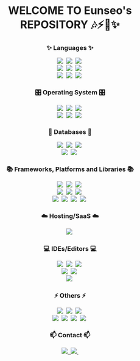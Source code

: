 <div align="center">
  <h1 align="center">WELCOME TO Eunseo's REPOSITORY 🎶⚡🔅✨</h3>
</div>

<!--내용 부분-->
<h3 align="center">✨ Languages ✨</h3>
<div align="center">
  <img src="https://img.shields.io/badge/php-%23777BB4.svg?style=for-the-badge&logo=php&logoColor=white" />&nbsp
  <img src="https://img.shields.io/badge/java-%23ED8B00.svg?style=for-the-badge&logo=openjdk&logoColor=white" />&nbsp
  <img src="https://img.shields.io/badge/dart-%230175C2.svg?style=for-the-badge&logo=dart&logoColor=white" />&nbsp
</div>

<div align="center">
  <img src="https://img.shields.io/badge/python-3670A0?style=for-the-badge&logo=python&logoColor=ffdd54" />&nbsp
  <img src="https://img.shields.io/badge/css3-%231572B6.svg?style=for-the-badge&logo=css3&logoColor=white" />&nbsp
  <img src="https://img.shields.io/badge/html5-%23E34F26.svg?style=for-the-badge&logo=html5&logoColor=white" />&nbsp
</div>

<div align="center">
  <img src="https://img.shields.io/badge/javascript-%23323330.svg?style=for-the-badge&logo=javascript&logoColor=%23F7DF1E" />&nbsp
  <img src="https://img.shields.io/badge/markdown-%23000000.svg?style=for-the-badge&logo=markdown&logoColor=white" />&nbsp
  <img src="https://img.shields.io/badge/PowerShell-%235391FE.svg?style=for-the-badge&logo=powershell&logoColor=white" />&nbsp
</div>

<h3 align="center">🎛️ Operating System 🎛️</h3>
<div align="center">
  <img src="https://img.shields.io/badge/Alpine_Linux-%230D597F.svg?style=for-the-badge&logo=alpine-linux&logoColor=white" />&nbsp
  <img src="https://img.shields.io/badge/cent%20os-002260?style=for-the-badge&logo=centos&logoColor=F0F0F0" />&nbsp
  <img src="https://img.shields.io/badge/Linux-FCC624?style=for-the-badge&logo=linux&logoColor=black" />&nbsp
</div>

<div align="center">
  <img src="https://img.shields.io/badge/-Rocky%20Linux-%2310B981?style=for-the-badge&logo=rockylinux&logoColor=white" />&nbsp
  <img src="https://img.shields.io/badge/Ubuntu-E95420?style=for-the-badge&logo=ubuntu&logoColor=white" />&nbsp
  <img src="https://img.shields.io/badge/Windows-0078D6?style=for-the-badge&logo=windows&logoColor=white" />&nbsp
</div>

<h3 align="center">💾 Databases 💾</h3>
<div align="center">
  <img src="https://img.shields.io/badge/MariaDB-003545?style=for-the-badge&logo=mariadb&logoColor=white" />&nbsp
  <img src="https://img.shields.io/badge/mysql-4479A1.svg?style=for-the-badge&logo=mysql&logoColor=white" />&nbsp
  <img src="https://img.shields.io/badge/Oracle-F80000?style=for-the-badge&logo=oracle&logoColor=white" />&nbsp
</div>

<div align="center">
  <img src="https://img.shields.io/badge/Microsoft%20SQL%20Server-CC2927?style=for-the-badge&logo=microsoft%20sql%20server&logoColor=white" />&nbsp
  <img src="https://img.shields.io/badge/dbeaver-382923?style=for-the-badge&logo=dbeaver&logoColor=white" />&nbsp
</div>

<h3 align="center">📚 Frameworks, Platforms and Libraries 📚</h3>
<div align="center">
  <img src="https://img.shields.io/badge/bootstrap-%238511FA.svg?style=for-the-badge&logo=bootstrap&logoColor=white" />&nbsp
  <img src="https://img.shields.io/badge/chart.js-F5788D.svg?style=for-the-badge&logo=chart.js&logoColor=white" />&nbsp
  <img src="https://img.shields.io/badge/Flutter-%2302569B.svg?style=for-the-badge&logo=Flutter&logoColor=white" />&nbsp
</div>

<div align="center">
  <img src="https://img.shields.io/badge/jquery-%230769AD.svg?style=for-the-badge&logo=jquery&logoColor=white" />&nbsp
  <img src="https://img.shields.io/badge/laravel-%23FF2D20.svg?style=for-the-badge&logo=laravel&logoColor=white" />&nbsp
  <img src="https://img.shields.io/badge/NPM-%23CB3837.svg?style=for-the-badge&logo=npm&logoColor=white" />&nbsp
</div>

<div align="center">
  <img src="https://img.shields.io/badge/spring-%236DB33F.svg?style=for-the-badge&logo=spring&logoColor=white" />&nbsp
  <img src="https://img.shields.io/badge/codeigniter-EF4223?style=for-the-badge&logo=codeigniter&logoColor=white" />&nbsp
  <img src="https://img.shields.io/badge/elasticsearch-005571?style=for-the-badge&logo=elasticsearch&logoColor=white" />&nbsp
  <img src="https://img.shields.io/badge/flask-000000?style=for-the-badge&logo=flask&logoColor=white" />&nbsp
</div>

<h3 align="center">☁️ Hosting/SaaS ☁️</h3>
<div align="center">
  <img src="https://img.shields.io/badge/AWS-%23FF9900.svg?style=for-the-badge&logo=amazon-aws&logoColor=white" />&nbsp
</div>

<h3 align="center">💻 IDEs/Editors 💻</h3>
<div align="center">
  <img src="https://img.shields.io/badge/android%20studio-346ac1?style=for-the-badge&logo=android%20studio&logoColor=white" />&nbsp
  <img src="https://img.shields.io/badge/Eclipse-FE7A16.svg?style=for-the-badge&logo=Eclipse&logoColor=white" />&nbsp
  <img src="https://img.shields.io/badge/IntelliJIDEA-000000.svg?style=for-the-badge&logo=intellij-idea&logoColor=white" />&nbsp
</div>

<div align="center">
  <img src="https://img.shields.io/badge/phpstorm-143?style=for-the-badge&logo=phpstorm&logoColor=black&color=black&labelColor=darkorchid" />&nbsp
  <img src="https://img.shields.io/badge/pycharm-143?style=for-the-badge&logo=pycharm&logoColor=black&color=black&labelColor=green" />&nbsp
</div>

<div align="center">
  <img src="https://img.shields.io/badge/Visual%20Studio%20Code-0078d7.svg?style=for-the-badge&logo=visual-studio-code&logoColor=white" />&nbsp
</div>

<h3 align="center">⚡ Others ⚡</h3>
<div align="center">
  <img src="https://img.shields.io/badge/docker-%230db7ed.svg?style=for-the-badge&logo=docker&logoColor=white" />&nbsp
  <img src="https://img.shields.io/badge/Postman-FF6C37?style=for-the-badge&logo=postman&logoColor=white" />&nbsp
  <img src="https://img.shields.io/badge/apache-%23D42029.svg?style=for-the-badge&logo=apache&logoColor=white" />&nbsp
</div>

<div align="center">
  <img src="https://img.shields.io/badge/git-%23F05033.svg?style=for-the-badge&logo=git&logoColor=white" />&nbsp
  <img src="https://img.shields.io/badge/github-%23121011.svg?style=for-the-badge&logo=github&logoColor=white" />&nbsp
  <img src="https://img.shields.io/badge/figma-F24E1E.svg?style=for-the-badge&logo=figma&logoColor=white" />&nbsp
  <img src="https://img.shields.io/badge/Notion-F3F3F3.svg?style=for-the-badge&logo=notion&logoColor=black" />&nbsp
</div>

<h3 align="center">📫 Contact 📫</h3>
<div align="center">
  <a href="https://joms0308.tistory.com/">
    <img src="https://img.shields.io/badge/tistory-000000?style=for-the-badge&logo=tistory&logoColor=white" />&nbsp
  </a>
  <a href="mailto:joms0308@gmail.com">
    <img
      src="https://img.shields.io/badge/joms0308@gmail.com-D14836?style=for-the-badge&logo=gmail&logoColor=white"/>&nbsp
  </a>
</div>
